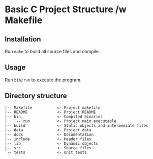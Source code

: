 # Basic C Project Structure /w Makefile

## Installation
Run `make` to build all source files and compile.

## Usage
Run `bin/run` to execute the program.

## Directory structure
```
|-- Makefile           <- Project makefile
|-- README             <- Project README
|-- bin                <- Compiled binaries
|   `-- run            <- Project main executable
|-- build              <- Static objects and intermediate files
|-- data               <- Project data
|-- docs               <- Documentation
|-- include            <- Header files
|-- lib                <- Dynamic objects
|-- src                <- Source files
`-- tests              <- Unit tests
```